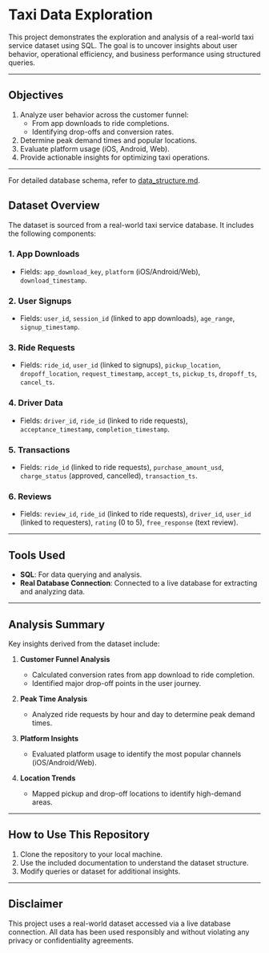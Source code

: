 # Taxi Data Exploration

This project demonstrates the exploration and analysis of a real-world taxi service dataset using SQL. The goal is to uncover insights about user behavior, operational efficiency, and business performance using structured queries.

---

## Objectives
1. Analyze user behavior across the customer funnel:
   - From app downloads to ride completions.
   - Identifying drop-offs and conversion rates.
2. Determine peak demand times and popular locations.
3. Evaluate platform usage (iOS, Android, Web).
4. Provide actionable insights for optimizing taxi operations.

---
For detailed database schema, refer to [data_structure.md](database_schema.md).


## Dataset Overview
The dataset is sourced from a real-world taxi service database. It includes the following components:

### 1. **App Downloads**
- Fields: `app_download_key`, `platform` (iOS/Android/Web), `download_timestamp`.

### 2. **User Signups**
- Fields: `user_id`, `session_id` (linked to app downloads), `age_range`, `signup_timestamp`.

### 3. **Ride Requests**
- Fields: `ride_id`, `user_id` (linked to signups), `pickup_location`, `dropoff_location`, `request_timestamp`, `accept_ts`, `pickup_ts`, `dropoff_ts`, `cancel_ts`.

### 4. **Driver Data**
- Fields: `driver_id`, `ride_id` (linked to ride requests), `acceptance_timestamp`, `completion_timestamp`.

### 5. **Transactions**
- Fields: `ride_id` (linked to ride requests), `purchase_amount_usd`, `charge_status` (approved, cancelled), `transaction_ts`.

### 6. **Reviews**
- Fields: `review_id`, `ride_id` (linked to ride requests), `driver_id`, `user_id` (linked to requesters), `rating` (0 to 5), `free_response` (text review).

---

## Tools Used
- **SQL**: For data querying and analysis.
- **Real Database Connection**: Connected to a live database for extracting and analyzing data.

---

## Analysis Summary
Key insights derived from the dataset include:

1. **Customer Funnel Analysis**
   - Calculated conversion rates from app download to ride completion.
   - Identified major drop-off points in the user journey.

2. **Peak Time Analysis**
   - Analyzed ride requests by hour and day to determine peak demand times.

3. **Platform Insights**
   - Evaluated platform usage to identify the most popular channels (iOS/Android/Web).

4. **Location Trends**
   - Mapped pickup and drop-off locations to identify high-demand areas.

---

## How to Use This Repository
1. Clone the repository to your local machine.
2. Use the included documentation to understand the dataset structure.
3. Modify queries or dataset for additional insights.

---

## Disclaimer
This project uses a real-world dataset accessed via a live database connection. All data has been used responsibly and without violating any privacy or confidentiality agreements.
